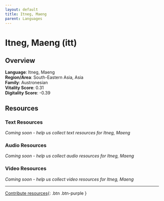 ```yaml
---
layout: default
title: Itneg, Maeng
parent: Languages
---
```


# Itneg, Maeng (itt)

## Overview

**Language**: Itneg, Maeng  
**Region/Area**: South-Eastern Asia, Asia  
**Family**: Austronesian  
**Vitality Score**: 0.31  
**Digitality Score**: -0.39  

## Resources

### Text Resources
*Coming soon - help us collect text resources for Itneg, Maeng*

### Audio Resources
*Coming soon - help us collect audio resources for Itneg, Maeng*

### Video Resources
*Coming soon - help us collect video resources for Itneg, Maeng*

---

[Contribute resources](https://fairtrain.github.io/){: .btn .btn-purple }
